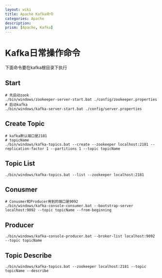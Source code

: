 ```yaml
---
layout: wiki
title: Apache Kafka命令
categories: Apache
description: 
prism: [Apache, Kafka]
---
```




# Kafka日常操作命令

下面命令要在kafka根目录下执行

## Start

```shell
# 先启动zook
./bin/windows/zookeeper-server-start.bat ./config/zookeeper.properties 
# 启动kafka
./bin/windows/kafka-server-start.bat ./config/server.properties   
```



## Create Topic

```shell
# kafka默认端口是2181 
# topicName
./bin/windows/kafka-topics.bat --create --zookeeper localhost:2181 --replication-factor 1 --partitions 1 --topic topicName
```



## Topic List

```shell
./bin/windows/kafka-topics.bat --list --zookeeper localhost:2181
```



## Conusmer

```shell
# Conusmer和Producer用到的端口是9092
./bin/windows/kafka-console-consumer.bat --bootstrap-server localhost:9092 --topic topicName --from-beginning
```



## Producer

```shell
./bin/windows/kafka-console-producer.bat --broker-list localhost:9092 --topic topicName
```



## Topic Describe

```shell
./bin/windows/kafka-topics.bat --zookeeper localhost:2181 --topic topicName --describe
```
